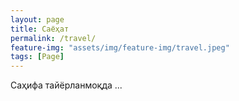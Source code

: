 ```yaml
---
layout: page
title: Саёҳат
permalink: /travel/
feature-img: "assets/img/feature-img/travel.jpeg"
tags: [Page]
---
```


Саҳифа тайёрланмоқда ...